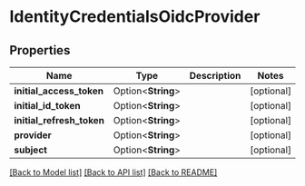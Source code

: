 # IdentityCredentialsOidcProvider

## Properties

Name | Type | Description | Notes
------------ | ------------- | ------------- | -------------
**initial_access_token** | Option<**String**> |  | [optional]
**initial_id_token** | Option<**String**> |  | [optional]
**initial_refresh_token** | Option<**String**> |  | [optional]
**provider** | Option<**String**> |  | [optional]
**subject** | Option<**String**> |  | [optional]

[[Back to Model list]](../README.md#documentation-for-models) [[Back to API list]](../README.md#documentation-for-api-endpoints) [[Back to README]](../README.md)


